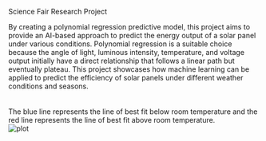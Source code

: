 Science Fair Research Project

By creating a polynomial regression predictive model, this project aims to provide an AI-based approach to predict the energy output of a solar panel under various conditions. Polynomial regression is a suitable choice because the angle of light, luminous intensity, temperature, and voltage output initially have a direct relationship that follows a linear path but eventually plateau. This project showcases how machine learning can be applied to predict the efficiency of solar panels under different weather conditions and seasons.
<br />
<br />
<br />
The blue line represents the line of best fit below room temperature and the red line represents the line of best fit above room temperature.
<br />
![plot](https://github.com/Overclocker2077/Solar-Panel-Research-Project/blob/main/Screenshot%202024-11-28%20091100.png)
